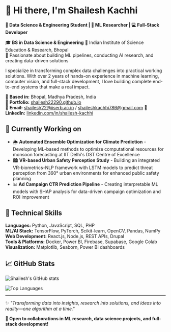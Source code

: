 # 👋 Hi there, I'm Shailesh Kachhi

**🚀 Data Science & Engineering Student | 🤖 ML Researcher | 💻 Full-Stack Developer**

🎓 **BS in Data Science & Engineering** 📍 Indian Institute of Science Education & Research, Bhopal  
🔬 Passionate about building ML pipelines, conducting AI research, and creating data-driven solutions

I specialize in transforming complex data challenges into practical working solutions. With over 2 years of hands-on experience in machine learning, computer vision, and full-stack development, I love building complete end-to-end systems that make a real impact.

📍 **Based in:** Bhopal, Madhya Pradesh, India  
💼 **Portfolio:** [shailesh22290.github.io](https://shailesh22290.github.io)  
📧 **Email:** shailesh22@iiserb.ac.in / shaileshkachhi786@gmail.com
💬 **LinkedIn:** [linkedin.com/in/shailesh-kachhi](https://www.linkedin.com/in/shailesh-kachhi-681a041a2/)  


## 🔭 Currently Working on

* 🌦️ **Automated Ensemble Optimization for Climate Prediction** - Developing ML-based methods to optimize computational resources for monsoon forecasting at IIT Delhi's DST Centre of Excellence
* 🏙️ **VR-based Urban Safety Perception Study** - Building an integrated VR-biometrics-NLP framework with LSTM models to predict threat perception from 360° urban environments for enhanced public safety planning
* 📊 **Ad Campaign CTR Prediction Pipeline** - Creating interpretable ML models with SHAP analysis for data-driven campaign optimization and ROI improvement


## 💼 Technical Skills

**Languages:** Python, JavaScript, SQL, PHP  
**ML/AI Stack:** TensorFlow, PyTorch, Scikit-learn, OpenCV, Pandas, NumPy  
**Web Development:** React.js, Node.js, REST APIs, Drupal  
**Tools & Platforms:** Docker, Power BI, Firebase, Supabase, Google Colab  
**Visualization:** Matplotlib, Seaborn, Power BI dashboards



## 📈 GitHub Stats

![Shailesh's GitHub stats](https://github-readme-stats.vercel.app/api?username=YOUR_USERNAME&show_icons=true&theme=radical)

![Top Languages](https://github-readme-stats.vercel.app/api/top-langs/?username=YOUR_USERNAME&layout=compact&theme=radical)



---

✨ *"Transforming data into insights, research into solutions, and ideas into reality—one algorithm at a time."*

**🤝 Open to collaborations in ML research, data science projects, and full-stack development!**
